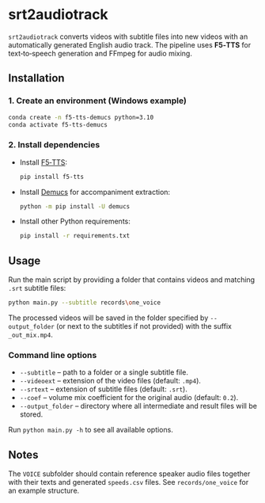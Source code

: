 # srt2audiotrack

`srt2audiotrack` converts videos with subtitle files into new videos with an automatically generated English audio track. The pipeline uses **F5‑TTS** for text‑to‑speech generation and FFmpeg for audio mixing.

## Installation

### 1. Create an environment (Windows example)
```bash
conda create -n f5-tts-demucs python=3.10
conda activate f5-tts-demucs
```

### 2. Install dependencies
- Install [F5‑TTS](https://github.com/SWivid/F5-TTS):
  ```bash
  pip install f5-tts
  ```
- Install [Demucs](https://github.com/adefossez/demucs) for accompaniment extraction:
  ```bash
  python -m pip install -U demucs
  ```
- Install other Python requirements:
  ```bash
  pip install -r requirements.txt
  ```

## Usage
Run the main script by providing a folder that contains videos and matching `.srt` subtitle files:
```bash
python main.py --subtitle records\one_voice
```
The processed videos will be saved in the folder specified by `--output_folder`
(or next to the subtitles if not provided) with the suffix `_out_mix.mp4`.

### Command line options
- `--subtitle` – path to a folder or a single subtitle file.
- `--videoext` – extension of the video files (default: `.mp4`).
- `--srtext` – extension of subtitle files (default: `.srt`).
- `--coef` – volume mix coefficient for the original audio (default: `0.2`).
- `--output_folder` – directory where all intermediate and result files will be
  stored.

Run `python main.py -h` to see all available options.

## Notes
The `VOICE` subfolder should contain reference speaker audio files together with their texts and generated `speeds.csv` files. See `records/one_voice` for an example structure.
